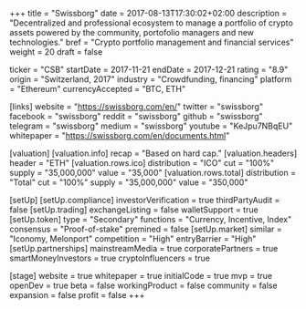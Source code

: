 +++
title = "Swissborg"
date = 2017-08-13T17:30:02+02:00
description = "Decentralized and professional ecosystem to manage a portfolio of crypto assets powered by the community, portofolio managers and new technologies."
bref = "Crypto portfolio management and financial services"
weight = 20
draft = false

ticker = "CSB"
startDate = 2017-11-21
endDate = 2017-12-21
rating = "8.9"
origin = "Switzerland, 2017"
industry = "Crowdfunding, financing"
platform = "Ethereum"
currencyAccepted = "BTC, ETH"

[links]
  website = "https://swissborg.com/en/"
  twitter = "swissborg"
  facebook = "swissborg"
  reddit = "swissborg"
  github = "swissborg"
  telegram = "swissborg"
  medium = "swissborg"
  youtube = "KeJpu7NBqEU"
  whitepaper = "https://swissborg.com/en/documents.html"

[valuation]
  [valuation.info]
    recap = "Based on hard cap."
  [valuation.headers]
    header = "ETH"
    [valuation.rows.ico]
      distribution = "ICO"
      cut = "100%"
      supply = "35,000,000"
      value = "35,000"
    [valuation.rows.total]
      distribution = "Total"
      cut = "100%"
      supply = "35,000,000"
      value = "350,000"

[setUp]
  [setUp.compliance]
    investorVerification = true
    thirdPartyAudit = false
  [setUp.trading]
    exchangeListing = false
    walletSupport = true
  [setUp.token]
    type = "Secondary"
    functions = "Currency, Incentive, Index"
    consensus = "Proof-of-stake"
    premined = false
  [setUp.market]
    similar = "Iconomy, Melonport"
    competition = "High"
    entryBarrier = "High"
  [setUp.partnerships]
    mainstreamMedia = true
    corporatePartners = true
    smartMoneyInvestors = true
    cryptoInfluencers = true

[stage]
  website = true
  whitepaper = true
  initialCode = true
  mvp = true
  openDev = true
  beta = false
  workingProduct = false
  community = false
  expansion = false
  profit = false
+++
